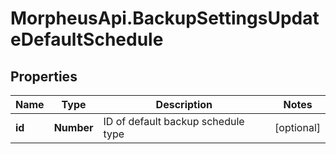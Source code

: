 # MorpheusApi.BackupSettingsUpdateDefaultSchedule

## Properties

Name | Type | Description | Notes
------------ | ------------- | ------------- | -------------
**id** | **Number** | ID of default backup schedule type | [optional] 


